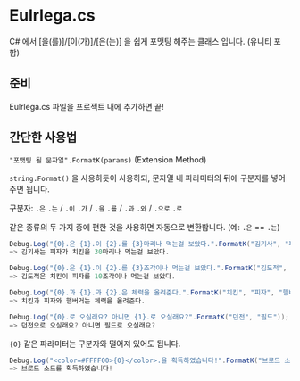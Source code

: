 
# Eulrlega.cs

C# 에서 [을(를)]/[이(가)]/[은(는)] 을 쉽게 포맷팅 해주는 클래스 입니다. (유니티 포함)


준비
-----------
Eulrlega.cs 파일을 프로젝트 내에 추가하면 끝!

간단한 사용법
-----------
```"포맷팅 될 문자열".FormatK(params)``` (Extension Method)

```string.Format()``` 을 사용하듯이 사용하되, 문자열 내 파라미터의 뒤에 구분자를 넣어주면 됩니다.

구분자: `.은` `.는` / `.이` `.가` / `.을` `.를` / `.과` `.와` / `.으로` `.로`

같은 종류의 두 가지 중에 편한 것을 사용하면 자동으로 변환합니다. (예: `.은` == `.는`)

```csharp
Debug.Log("{0}.은 {1}.이 {2}.를 {3}마리나 먹는걸 보았다.".FormatK("김기사", "피자", "치킨", 30));
=> 김기사는 피자가 치킨을 30마리나 먹는걸 보았다.
```

```csharp
Debug.Log("{0}.은 {1}.이 {2}.를 {3}조각이나 먹는걸 보았다.".FormatK("김도적", "치킨", "피자", 10));
=> 김도적은 치킨이 피자를 10조각이나 먹는걸 보았다.
```

```csharp
Debug.Log("{0}.과 {1}.과 {2}.은 체력을 올려준다.".FormatK("치킨", "피자", "햄버거"));
=> 치킨과 피자와 햄버거는 체력을 올려준다.
```

```csharp
Debug.Log("{0}.로 오실래요? 아니면 {1}.로 오실래요?".FormatK("던전", "필드"));
=> 던전으로 오실래요? 아니면 필드로 오실래요?
```

`{0}` 같은 파라미터는 구분자와 떨어져 있어도 됩니다.
```csharp
Debug.Log("<color=#FFFF00>{0}</color>.을 획득하였습니다!".FormatK("브로드 소드"));
=> 브로드 소드를 획득하였습니다!
```
